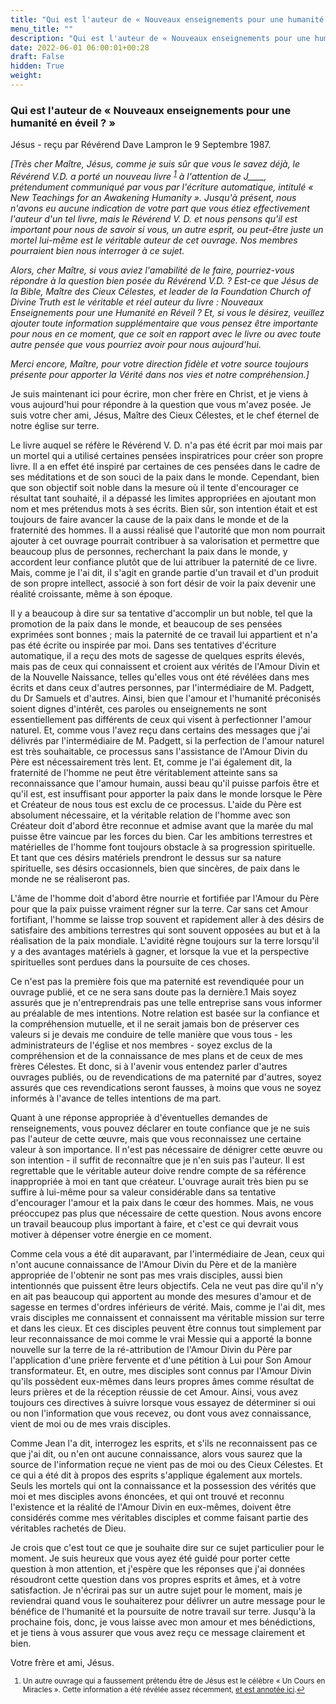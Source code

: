```yaml
---
title: "Qui est l'auteur de « Nouveaux enseignements pour une humanité en éveil ? »"
menu_title: ""
description: "Qui est l'auteur de « Nouveaux enseignements pour une humanité en éveil ? »"
date: 2022-06-01 06:00:01+00:28
draft: False
hidden: True
weight:
---
```

### Qui est l'auteur de « Nouveaux enseignements pour une humanité en éveil ? »

Jésus - reçu par Révérend Dave Lampron le 9 Septembre 1987.

*[Très cher Maître, Jésus, comme je suis sûr que vous le savez déjà, le Révérend V.D. a porté un nouveau livre <sup id="a1">[1](#f1)</sup> à l'attention de J____, prétendument communiqué par vous par l'écriture automatique, intitulé « New Teachings for an Awakening Humanity ». Jusqu'à présent, nous n'avons eu aucune indication de votre part que vous étiez effectivement l'auteur d'un tel livre, mais le Révérend V. D. et nous pensons qu'il est important pour nous de savoir si vous, un autre esprit, ou peut-être juste un mortel lui-même est le véritable auteur de cet ouvrage. Nos membres pourraient bien nous interroger à ce sujet.*

*Alors, cher Maître, si vous aviez l'amabilité de le faire, pourriez-vous répondre à la question bien posée du Révérend V.D. ? Est-ce que Jésus de la Bible, Maître des Cieux Célestes, et leader de la Foundation Church of Divine Truth est le véritable et réel auteur du livre : Nouveaux Enseignements pour une Humanité en Réveil ? Et, si vous le désirez, veuillez ajouter toute information supplémentaire que vous pensez être importante pour nous en ce moment, que ce soit en rapport avec le livre ou avec toute autre pensée que vous pourriez avoir pour nous aujourd'hui.*

*Merci encore, Maître, pour votre direction fidèle et votre source toujours présente pour apporter la Vérité dans nos vies et notre compréhension.]*

Je suis maintenant ici pour écrire, mon cher frère en Christ, et je viens à vous aujourd'hui pour répondre à la question que vous m'avez posée. Je suis votre cher ami, Jésus, Maître des Cieux Célestes, et le chef éternel de notre église sur terre.

Le livre auquel se réfère le Révérend V. D. n'a pas été écrit par moi mais par un mortel qui a utilisé certaines pensées inspiratrices pour créer son propre livre. Il a en effet été inspiré par certaines de ces pensées dans le cadre de ses méditations et de son souci de la paix dans le monde. Cependant, bien que son objectif soit noble dans la mesure où il tente d'encourager ce résultat tant souhaité, il a dépassé les limites appropriées en ajoutant mon nom et mes prétendus mots à ses écrits. Bien sûr, son intention était et est toujours de faire avancer la cause de la paix dans le monde et de la fraternité des hommes. Il a aussi réalisé que l'autorité que mon nom pourrait ajouter à cet ouvrage pourrait contribuer à sa valorisation et permettre que beaucoup plus de personnes, recherchant la paix dans le monde, y accordent leur confiance plutôt que de lui attribuer la paternité de ce livre. Mais, comme je l'ai dit, il s'agit en grande partie d'un travail et d'un produit de son propre intellect, associé à son fort désir de voir la paix devenir une réalité croissante, même à son époque.

Il y a beaucoup à dire sur sa tentative d'accomplir un but noble, tel que la promotion de la paix dans le monde, et beaucoup de ses pensées exprimées sont bonnes ; mais la paternité de ce travail lui appartient et n'a pas été écrite ou inspirée par moi. Dans ses tentatives d'écriture automatique, il a reçu des mots de sagesse de quelques esprits élevés, mais pas de ceux qui connaissent et croient aux vérités de l'Amour Divin et de la Nouvelle Naissance, telles qu'elles vous ont été révélées dans mes écrits et dans ceux d'autres personnes, par l'intermédiaire de M. Padgett, du Dr Samuels et d'autres. Ainsi, bien que l'amour et l'humanité préconisés soient dignes d'intérêt, ces paroles ou enseignements ne sont essentiellement pas différents de ceux qui visent à perfectionner l'amour naturel. Et, comme vous l'avez reçu dans certains des messages que j'ai délivrés par l'intermédiaire de M. Padgett, si la perfection de l'amour naturel est très souhaitable, ce processus sans l'assistance de l'Amour Divin du Père est nécessairement très lent. Et, comme je l'ai également dit, la fraternité de l'homme ne peut être véritablement atteinte sans sa reconnaissance que l'amour humain, aussi beau qu'il puisse parfois être et qu'il est, est insuffisant pour apporter la paix dans le monde lorsque le Père et Créateur de nous tous est exclu de ce processus. L'aide du Père est absolument nécessaire, et la véritable relation de l'homme avec son Créateur doit d'abord être reconnue et admise avant que la marée du mal puisse être vaincue par les forces du bien. Car les ambitions terrestres et matérielles de l'homme font toujours obstacle à sa progression spirituelle. Et tant que ces désirs matériels prendront le dessus sur sa nature spirituelle, ses désirs occasionnels, bien que sincères, de paix dans le monde ne se réaliseront pas.

L'âme de l'homme doit d'abord être nourrie et fortifiée par l'Amour du Père pour que la paix puisse vraiment régner sur la terre. Car sans cet Amour fortifiant, l'homme se laisse trop souvent et rapidement aller à des désirs de satisfaire des ambitions terrestres qui sont souvent opposées au but et à la réalisation de la paix mondiale. L'avidité règne toujours sur la terre lorsqu'il y a des avantages matériels à gagner, et lorsque la vue et la perspective spirituelles sont perdues dans la poursuite de ces choses.

Ce n'est pas la première fois que ma paternité est revendiquée pour un ouvrage publié, et ce ne sera sans doute pas la dernière.1 Mais soyez assurés que je n'entreprendrais pas une telle entreprise sans vous informer au préalable de mes intentions. Notre relation est basée sur la confiance et la compréhension mutuelle, et il ne serait jamais bon de préserver ces valeurs si je devais me conduire de telle manière que vous tous - les administrateurs de l'église et nos membres - soyez exclus de la compréhension et de la connaissance de mes plans et de ceux de mes frères Célestes. Et donc, si à l'avenir vous entendez parler d'autres ouvrages publiés, ou de revendications de ma paternité par d'autres, soyez assurés que ces revendications seront fausses, à moins que vous ne soyez informés à l'avance de telles intentions de ma part.

Quant à une réponse appropriée à d'éventuelles demandes de renseignements, vous pouvez déclarer en toute confiance que je ne suis pas l'auteur de cette œuvre, mais que vous reconnaissez une certaine valeur à son importance. Il n'est pas nécessaire de dénigrer cette œuvre ou son intention - il suffit de reconnaître que je n'en suis pas l'auteur. Il est regrettable que le véritable auteur doive rendre compte de sa référence inappropriée à moi en tant que créateur. L'ouvrage aurait très bien pu se suffire à lui-même pour sa valeur considérable dans sa tentative d'encourager l'amour et la paix dans le cœur des hommes. Mais, ne vous préoccupez pas plus que nécessaire de cette question. Nous avons encore un travail beaucoup plus important à faire, et c'est ce qui devrait vous motiver à dépenser votre énergie en ce moment.

Comme cela vous a été dit auparavant, par l'intermédiaire de Jean, ceux qui n'ont aucune connaissance de l'Amour Divin du Père et de la manière appropriée de l'obtenir ne sont pas mes vrais disciples, aussi bien intentionnés que puissent être leurs objectifs. Cela ne veut pas dire qu'il n'y en ait pas beaucoup qui apportent au monde des mesures d'amour et de sagesse en termes d'ordres inférieurs de vérité. Mais, comme je l'ai dit, mes vrais disciples me connaissent et connaissent ma véritable mission sur terre et dans les cieux. Et ces disciples peuvent être connus tout simplement par leur reconnaissance de moi comme le vrai Messie qui a apporté la bonne nouvelle sur la terre de la ré-attribution de l'Amour Divin du Père par l'application d'une prière fervente et d'une pétition à Lui pour Son Amour transformateur. Et, en outre, mes disciples sont connus par l'Amour Divin qu'ils possèdent eux-mêmes dans leurs propres âmes comme résultat de leurs prières et de la réception réussie de cet Amour. Ainsi, vous avez toujours ces directives à suivre lorsque vous essayez de déterminer si oui ou non l'information que vous recevez, ou dont vous avez connaissance, vient de moi ou de mes vrais disciples.

Comme Jean l'a dit, interrogez les esprits, et s'ils ne reconnaissent pas ce que j'ai dit, ou n'en ont aucune connaissance, alors vous saurez que la source de l'information reçue ne vient pas de moi ou des Cieux Célestes. Et ce qui a été dit à propos des esprits s'applique également aux mortels. Seuls les mortels qui ont la connaissance et la possession des vérités que moi et mes disciples avons énoncées, et qui ont trouvé et reconnu l'existence et la réalité de l'Amour Divin en eux-mêmes, doivent être considérés comme mes véritables disciples et comme faisant partie des véritables rachetés de Dieu.

Je crois que c'est tout ce que je souhaite dire sur ce sujet particulier pour le moment. Je suis heureux que vous ayez été guidé pour porter cette question à mon attention, et j'espère que les réponses que j'ai données résoudront cette question dans vos propres esprits et âmes, et à votre satisfaction. Je n'écrirai pas sur un autre sujet pour le moment, mais je reviendrai quand vous le souhaiterez pour délivrer un autre message pour le bénéfice de l'humanité et la poursuite de notre travail sur terre. Jusqu'à la prochaine fois, donc, je vous laisse avec mon amour et mes bénédictions, et je tiens à vous assurer que vous avez reçu ce message clairement et bien.

Votre frère et ami, Jésus.
<small>

1. <large id="f1"> Un autre ouvrage qui a faussement prétendu être de Jésus est le célèbre « Un Cours en Miracles ». Cette information a été révélée assez récemment, [et est annotée ici](/11-fr-mediumship/11-1-fr-the-limits-of-mediumship/).[↩](#a1)

